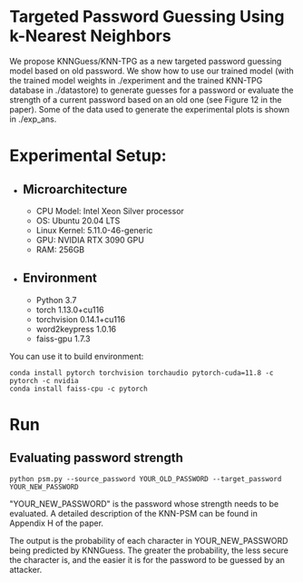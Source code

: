 # Targeted Password Guessing Using k-Nearest Neighbors
We propose KNNGuess/KNN-TPG as a new targeted password guessing model based on old password. We show how to use our trained model (with the trained model weights in ./experiment and the trained KNN-TPG database in ./datastore) to generate guesses for a password or evaluate the strength of a current password based on an old one (see Figure 12 in the paper). Some of the data used to generate the experimental plots is shown in ./exp_ans.

# Experimental Setup:
- ## Microarchitecture
  * CPU Model: Intel Xeon Silver processor
  * OS: Ubuntu 20.04 LTS
  * Linux Kernel: 5.11.0-46-generic
  * GPU: NVIDIA RTX 3090 GPU
  * RAM: 256GB
- ## Environment
  * Python 3.7
  * torch 1.13.0+cu116
  * torchvision 0.14.1+cu116
  * word2keypress 1.0.16
  * faiss-gpu 1.7.3


You can use it to build environment:

```
conda install pytorch torchvision torchaudio pytorch-cuda=11.8 -c pytorch -c nvidia
conda install faiss-cpu -c pytorch
```

# Run

## Evaluating password strength
```
python psm.py --source_password YOUR_OLD_PASSWORD --target_password YOUR_NEW_PASSWORD
```
"YOUR_NEW_PASSWORD" is the password whose strength needs to be evaluated. A detailed description of the KNN-PSM can be found in Appendix H of the paper.

The output is the probability of each character in YOUR_NEW_PASSWORD being predicted by KNNGuess. The greater the probability, the less secure the character is, and the easier it is for the password to be guessed by an attacker.
